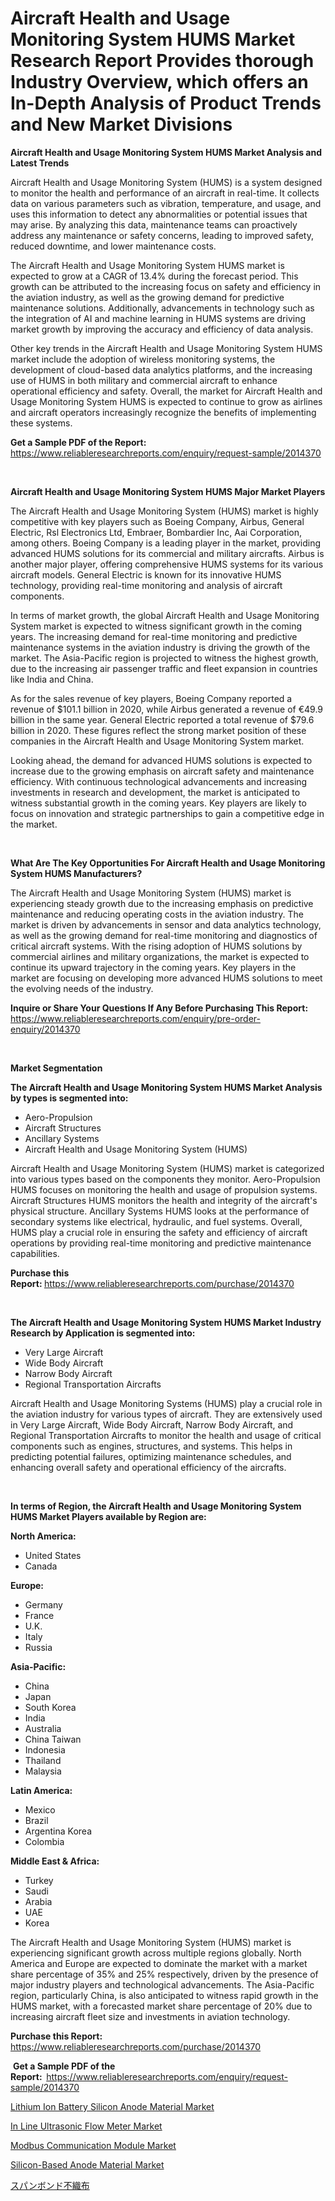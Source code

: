 <p><h1>Aircraft Health and Usage Monitoring System HUMS Market Research Report Provides thorough Industry Overview, which offers an In-Depth Analysis of Product Trends and New Market Divisions</h1></p><p><strong>Aircraft Health and Usage Monitoring System HUMS Market Analysis and Latest Trends</strong></p>
<p><p>Aircraft Health and Usage Monitoring System (HUMS) is a system designed to monitor the health and performance of an aircraft in real-time. It collects data on various parameters such as vibration, temperature, and usage, and uses this information to detect any abnormalities or potential issues that may arise. By analyzing this data, maintenance teams can proactively address any maintenance or safety concerns, leading to improved safety, reduced downtime, and lower maintenance costs.</p><p>The Aircraft Health and Usage Monitoring System HUMS market is expected to grow at a CAGR of 13.4% during the forecast period. This growth can be attributed to the increasing focus on safety and efficiency in the aviation industry, as well as the growing demand for predictive maintenance solutions. Additionally, advancements in technology such as the integration of AI and machine learning in HUMS systems are driving market growth by improving the accuracy and efficiency of data analysis.</p><p>Other key trends in the Aircraft Health and Usage Monitoring System HUMS market include the adoption of wireless monitoring systems, the development of cloud-based data analytics platforms, and the increasing use of HUMS in both military and commercial aircraft to enhance operational efficiency and safety. Overall, the market for Aircraft Health and Usage Monitoring System HUMS is expected to continue to grow as airlines and aircraft operators increasingly recognize the benefits of implementing these systems.</p></p>
<p><strong>Get a Sample PDF of the Report:&nbsp;</strong> <a href="https://www.reliableresearchreports.com/enquiry/request-sample/2014370">https://www.reliableresearchreports.com/enquiry/request-sample/2014370</a></p>
<p>&nbsp;</p>
<p><strong>Aircraft Health and Usage Monitoring System HUMS Major Market Players</strong></p>
<p><p>The Aircraft Health and Usage Monitoring System (HUMS) market is highly competitive with key players such as Boeing Company, Airbus, General Electric, Rsl Electronics Ltd, Embraer, Bombardier Inc, Aai Corporation, among others. Boeing Company is a leading player in the market, providing advanced HUMS solutions for its commercial and military aircrafts. Airbus is another major player, offering comprehensive HUMS systems for its various aircraft models. General Electric is known for its innovative HUMS technology, providing real-time monitoring and analysis of aircraft components.</p><p>In terms of market growth, the global Aircraft Health and Usage Monitoring System market is expected to witness significant growth in the coming years. The increasing demand for real-time monitoring and predictive maintenance systems in the aviation industry is driving the growth of the market. The Asia-Pacific region is projected to witness the highest growth, due to the increasing air passenger traffic and fleet expansion in countries like India and China.</p><p>As for the sales revenue of key players, Boeing Company reported a revenue of $101.1 billion in 2020, while Airbus generated a revenue of €49.9 billion in the same year. General Electric reported a total revenue of $79.6 billion in 2020. These figures reflect the strong market position of these companies in the Aircraft Health and Usage Monitoring System market.</p><p>Looking ahead, the demand for advanced HUMS solutions is expected to increase due to the growing emphasis on aircraft safety and maintenance efficiency. With continuous technological advancements and increasing investments in research and development, the market is anticipated to witness substantial growth in the coming years. Key players are likely to focus on innovation and strategic partnerships to gain a competitive edge in the market.</p></p>
<p>&nbsp;</p>
<p><strong>What Are The Key Opportunities For Aircraft Health and Usage Monitoring System HUMS Manufacturers?</strong></p>
<p><p>The Aircraft Health and Usage Monitoring System (HUMS) market is experiencing steady growth due to the increasing emphasis on predictive maintenance and reducing operating costs in the aviation industry. The market is driven by advancements in sensor and data analytics technology, as well as the growing demand for real-time monitoring and diagnostics of critical aircraft systems. With the rising adoption of HUMS solutions by commercial airlines and military organizations, the market is expected to continue its upward trajectory in the coming years. Key players in the market are focusing on developing more advanced HUMS solutions to meet the evolving needs of the industry.</p></p>
<p><strong>Inquire or Share Your Questions If Any Before Purchasing This Report:</strong> <a href="https://www.reliableresearchreports.com/enquiry/pre-order-enquiry/2014370">https://www.reliableresearchreports.com/enquiry/pre-order-enquiry/2014370</a></p>
<p>&nbsp;</p>
<p><strong>Market Segmentation</strong></p>
<p><strong>The Aircraft Health and Usage Monitoring System HUMS Market Analysis by types is segmented into:</strong></p>
<p><ul><li>Aero-Propulsion</li><li>Aircraft Structures</li><li>Ancillary Systems</li><li>Aircraft Health and Usage Monitoring System (HUMS)</li></ul></p>
<p><p>Aircraft Health and Usage Monitoring System (HUMS) market is categorized into various types based on the components they monitor. Aero-Propulsion HUMS focuses on monitoring the health and usage of propulsion systems. Aircraft Structures HUMS monitors the health and integrity of the aircraft's physical structure. Ancillary Systems HUMS looks at the performance of secondary systems like electrical, hydraulic, and fuel systems. Overall, HUMS play a crucial role in ensuring the safety and efficiency of aircraft operations by providing real-time monitoring and predictive maintenance capabilities.</p></p>
<p><strong>Purchase this Report:&nbsp;</strong><a href="https://www.reliableresearchreports.com/purchase/2014370">https://www.reliableresearchreports.com/purchase/2014370</a></p>
<p>&nbsp;</p>
<p><strong>The Aircraft Health and Usage Monitoring System HUMS Market Industry Research by Application is segmented into:</strong></p>
<p><ul><li>Very Large Aircraft</li><li>Wide Body Aircraft</li><li>Narrow Body Aircraft</li><li>Regional Transportation Aircrafts</li></ul></p>
<p><p>Aircraft Health and Usage Monitoring Systems (HUMS) play a crucial role in the aviation industry for various types of aircraft. They are extensively used in Very Large Aircraft, Wide Body Aircraft, Narrow Body Aircraft, and Regional Transportation Aircrafts to monitor the health and usage of critical components such as engines, structures, and systems. This helps in predicting potential failures, optimizing maintenance schedules, and enhancing overall safety and operational efficiency of the aircrafts.</p></p>
<p>&nbsp;</p>
<p><strong>In terms of Region, the Aircraft Health and Usage Monitoring System HUMS Market Players available by Region are:</strong></p>
<p>
    <p> <strong> North America: </strong>
        <ul>
            <li>United States</li>
            <li>Canada</li>
        </ul>
        </p> 
    <p> <strong> Europe: </strong>
        <ul>
            <li>Germany</li>
            <li>France</li>
            <li>U.K.</li>
            <li>Italy</li>
            <li>Russia</li>
        </ul>
        </p> 
    <p> <strong> Asia-Pacific: </strong>
        <ul>
            <li>China</li>
            <li>Japan</li>
            <li>South Korea</li>
            <li>India</li>
            <li>Australia</li>
            <li>China Taiwan</li>
            <li>Indonesia</li>
            <li>Thailand</li>
            <li>Malaysia</li>
        </ul>
        </p> 
    <p> <strong> Latin America: </strong>
        <ul>
            <li>Mexico</li>
            <li>Brazil</li>
            <li>Argentina Korea</li>
            <li>Colombia</li>
        </ul>
        </p> 
    <p> <strong> Middle East & Africa: </strong>
        <ul>
            <li>Turkey</li>
            <li>Saudi</li>
            <li>Arabia</li>
            <li>UAE</li>
            <li>Korea</li>
        </ul>
    </p>
    </p>
<p><p>The Aircraft Health and Usage Monitoring System (HUMS) market is experiencing significant growth across multiple regions globally. North America and Europe are expected to dominate the market with a market share percentage of 35% and 25% respectively, driven by the presence of major industry players and technological advancements. The Asia-Pacific region, particularly China, is also anticipated to witness rapid growth in the HUMS market, with a forecasted market share percentage of 20% due to increasing aircraft fleet size and investments in aviation technology.</p></p>
<p><strong>Purchase this Report: </strong><a href="https://www.reliableresearchreports.com/purchase/2014370">https://www.reliableresearchreports.com/purchase/2014370</a></p>
<p>&nbsp;<strong>Get a Sample PDF of the Report:&nbsp;&nbsp;</strong><a href="https://www.reliableresearchreports.com/enquiry/request-sample/2014370">https://www.reliableresearchreports.com/enquiry/request-sample/2014370</a></p>
<p><strong></strong></p>
<p><p><a href="https://confirmed-shield-e13.notion.site/Insights-into-Lithium-Ion-Battery-Silicon-Anode-Material-Market-Size-Analysing-Market-Share-Trends-6686dcf7723245f6876962a8f42a2b33">Lithium Ion Battery Silicon Anode Material Market</a></p><p><a href="https://view.publitas.com/reportprime-1/in-line-ultrasonic-flow-meter-market-insights-market-players-and-forecast-till-2031/">In Line Ultrasonic Flow Meter Market</a></p><p><a href="https://view.publitas.com/reportprime-1/global-modbus-communication-module-market-by-types-applications-and-major-players-with-regional-growth-rate-analysis-and-development-situation-from-2024-to-2031/">Modbus Communication Module Market</a></p><p><a href="https://sore-arch-6db.notion.site/Silicon-Based-Anode-Material-Market-Size-Growth-and-Forecast-from-2024-2031-f34db4ba1cfa447380eac1a34ec18c18">Silicon-Based Anode Material Market</a></p><p><a href="https://medium.com/@danilocardozo_82/%E3%82%B9%E3%83%91%E3%83%B3%E3%83%9C%E3%83%B3%E3%83%89%E4%B8%8D%E7%B9%94%E5%B8%83%E5%B8%82%E5%A0%B4%E3%81%AE%E5%88%86%E6%9E%90-%E3%81%9D%E3%81%AEcagr-%E5%B8%82%E5%A0%B4%E3%82%BB%E3%82%B0%E3%83%A1%E3%83%B3%E3%83%86%E3%83%BC%E3%82%B7%E3%83%A7%E3%83%B3-%E3%81%9D%E3%81%97%E3%81%A6%E4%B8%96%E7%95%8C%E7%9A%84%E3%81%AA%E6%A5%AD%E7%95%8C%E6%A6%82%E8%A6%81-b4c5f292555f">スパンボンド不織布</a></p></p>